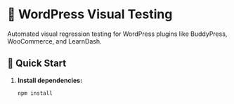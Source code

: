 # 📸 WordPress Visual Testing

Automated visual regression testing for WordPress plugins like BuddyPress, WooCommerce, and LearnDash.

## 🚀 Quick Start

1. **Install dependencies:**
   ```bash
   npm install
